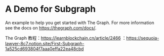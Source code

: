 # A Demo for Subgraph



An example to help you get started with The Graph. For more information see the docs on https://thegraph.com/docs/.

The Graph 教程：https://learnblockchain.cn/article/2466
              ：https://sequoia-lawyer-8c7.notion.site/First-Subgraph-1a525cd693804f7aaa0effa22ea48cbd
